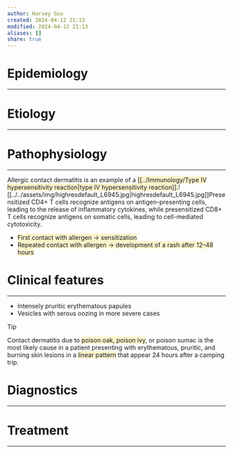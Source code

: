 ```yaml
---
author: Harvey Guo
created: 2024-04-12 21:13
modified: 2024-04-12 21:13
aliases: []
share: true
---
```

# Epidemiology
---


# Etiology
---


# Pathophysiology
---
Allergic contact dermatitis is an example of a <span style="background:rgba(240, 200, 0, 0.2)">[[../Immunology/Type IV hypersensitivity reaction|type IV hypersensitivity reaction]].</span>![[../../assets/img/highresdefault_L6945.jpg|highresdefault_L6945.jpg]]Presensitized CD4+ T cells recognize antigens on antigen-presenting cells, leading to the release of inflammatory cytokines, while presensitized CD8+ T cells recognize antigens on somatic cells, leading to cell-mediated cytotoxicity.
- <span style="background:rgba(240, 200, 0, 0.2)">First contact with allergen → sensitization</span>
- <span style="background:rgba(240, 200, 0, 0.2)">Repeated contact with allergen → development of a rash after 12–48 hours</span>

# Clinical features
---
- Intensely pruritic erythematous papules
- Vesicles with serous oozing in more severe cases 

>[!tip] 
>Contact dermatitis due to <span style="background:rgba(240, 200, 0, 0.2)">poison oak, poison ivy</span>, or poison sumac is the most likely cause in a patient presenting with erythematous, pruritic, and burning skin lesions in a <span style="background:rgba(240, 200, 0, 0.2)">linear pattern</span> that appear 24 hours after a camping trip.

# Diagnostics
---


# Treatment
---

